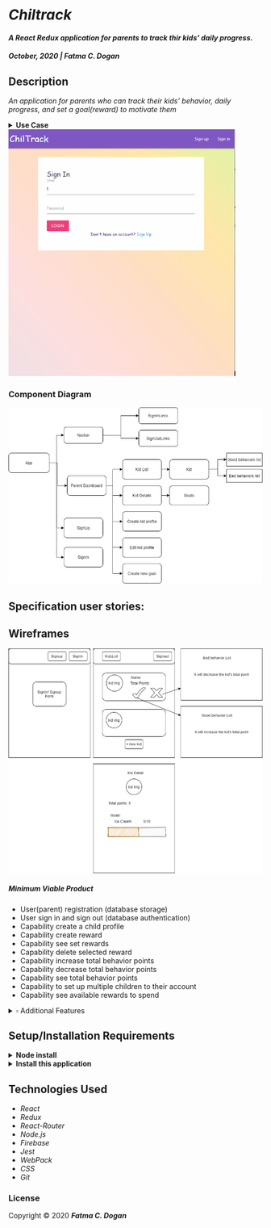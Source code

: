 # _Chiltrack_

#### _A React Redux application for parents to track thir kids' daily progress._ 

#### _October, 2020 | Fatma C. Dogan_

## Description

_An application for parents who can track their kids’ behavior, daily progress, and set a goal(reward) to motivate them_

<details>
<summary><strong> Use Case</strong> </summary>

Users are parents who are struggling to motivate kids for good behavior. Especially parents who have multiple children track their behavior is very challenging. With this application, They can set up multiple children to their account, track the behaviors individually, and can provide specific goals for each of them.
This application will be a fun-based behavioral tracker, designed to encourage desired behaviors in children. The purpose of the application is to get the kids involved by setting their goals with parents to get them a sense of achievement.  
Users will have a list of good and bad behavior that are factors to reach the reward(goal). When the kid reaches a specific goal, the application will alert them if they want to spend points or keep collecting to reach a higher goal.

</details >

<img src="img/create-kid-profile1.gif" width="450px"/>

### Component Diagram

<img src="img/diagram.png" width="550px" />

## Specification user stories:

## Wireframes

<img src="img/wireframe.jpg" width="550px" />

##### Minimum Viable Product

* User(parent) registration (database storage)
* User sign in and sign out (database authentication)
* Capability create a child profile
* Capability create reward
* Capability see set rewards
* Capability delete selected reward
* Capability increase total behavior points
* Capability decrease total behavior points
* Capability see total behavior points
* Capability to set up multiple children to their account
* Capability see available rewards to spend

<details>
<summary>▫︎  Additional Features</summary>

* Capability update(manage) child profile
*  Capability update rewards
*  Capability get notified when the child reaches the reward point 
*  Capability creates new behavior reason.
*  Capability update behavior reason
*  Capability upload their kids' images to the account
*  Authorization with roles (parent, child)
*  Create a goal chart for kids to see how close they are to the reward
*  Account for kids to only see their report and access to manage rewards
*  Create as a mobile application

</details>  


## Setup/Installation Requirements

<details>
<summary><strong> Node install</strong></summary>

If you do not already have it please visit the [Node.js website](https://nodejs.org/en/download/) for installation instructions.
</details >

<details>
<summary><strong> Install this application </strong></summary>

_Clone this repository via Terminal using the following commands:_
```
cd desktop
git clone https://github.com/fc-dogan/ChilTrack
cd ChilTrack
```

_Next, install all required packages:_
```
npm install

```
_Create an new file named '.env'_
```
touch .env
```

Sign up for an account with Google Firebase and start a project. For more details follow this getting started guide. 
[Getting started with Google Firebase](https://firebase.google.com/docs/storage/web/start)

Please this into your new .env file. Fill in these details with the API keys you got from Google Firebase.
```
REACT_APP_FIREBASE_API_KEY = "provided by google firebase"

REACT_APP_FIREBASE_AUTH_DOMAIN = "provided by google firebase"

REACT_APP_FIREBASE_DATABASE_URL = "provided by google firebase"

REACT_APP_FIREBASE_PROJECT_ID = "provided by google firebase"

REACT_APP_FIREBASE_STORAGE_BUCKET = "provided by google firebase"

REACT_APP_FIREBASE_MESSAGING_SENDER_ID = "provided by google firebase"

REACT_APP_FIREBASE_APP_ID = "provided by google firebase"

```

In the project directory, you can run: 

 ```
 npm start
```

_If everything is correct, the localhost site should open automatically_

_View the contents of this project by opening in VSCode:_
```
code .
```

</details>





## Technologies Used

* _React_
* _Redux_
* _React-Router_
* _Node.js_
* _Firebase_
* _Jest_
* _WebPack_
* _CSS_
* _Git_

### License

<!-- *This webpage is licensed under the MIT license.* -->

Copyright &copy; 2020 **_Fatma C. Dogan_**